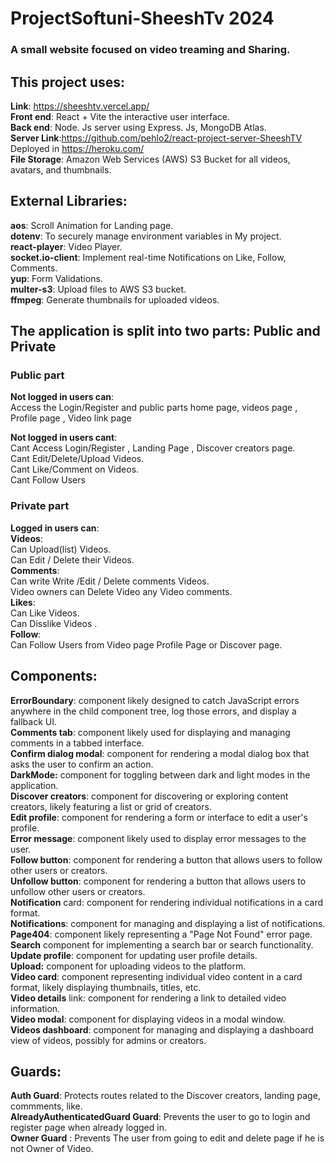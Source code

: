 # ProjectSoftuni-SheeshTv 2024 

 ### A small website focused on video treaming and Sharing. <br />

## This project uses:

 

 **Link**: https://sheeshtv.vercel.app/<br />
**Front end**: React + Vite the interactive user interface. <br />
**Back end**: Node. Js server using Express. Js, MongoDB Atlas. <br />
**Server Link**:https://github.com/pehlo2/react-project-server-SheeshTV Deployed in https://heroku.com/<br />
**File Storage**:  Amazon Web Services (AWS) S3 Bucket for all videos, avatars, and thumbnails.

## External Libraries:

 
 **aos**: Scroll Animation for Landing page. \
 **dotenv**: To securely manage environment variables in My project. \
 **react-player**: Video Player. \
 **socket.io-client**: Implement real-time Notifications on Like, Follow, Comments. \
 **yup**: Form Validations.\
 **multer-s3**: Upload files to AWS S3 bucket.\
 **ffmpeg**:  Generate thumbnails for uploaded videos.

## The application is split into two parts: Public and Private

### Public part

**Not logged in users can**:<br />
 Access the Login/Register and public parts home page, videos page , Profile page , Video link page <br />

**Not logged in users cant**:<br />
  Cant Access Login/Register , Landing Page , Discover creators page. <br />
 Cant Edit/Delete/Upload Videos. <br />
 Cant Like/Comment on Videos. <br />
 Cant Follow Users <br />

### Private part

**Logged in users can**: <br />
**Videos**:<br />
Can Upload(list) Videos. <br />
Can Edit / Delete their Videos. <br />
**Comments**:<br />
Can write Write /Edit / Delete comments Videos. <br />
Video owners can Delete Video any Video comments. <br />
**Likes**:<br />
Can Like Videos.<br />
Can Disslike Videos .<br>
**Follow**:<br />
Can Follow Users from Video page Profile Page or Discover page.<br />

## Components:<br />

**ErrorBoundary**:  component likely designed to catch JavaScript errors anywhere in the child component tree, log those errors, and display a fallback UI.<br />
**Comments tab**:  component likely used for displaying and managing comments in a tabbed interface.<br />
**Confirm dialog modal**:  component for rendering a modal dialog box that asks the user to confirm an action.<br />
**DarkMode:**  component for toggling between dark and light modes in the application.<br />
**Discover creators**: component for discovering or exploring content creators, likely featuring a list or grid of creators.<br />
**Edit profile**:  component for rendering a form or interface to edit a user's profile.<br />
**Error message**:  component likely used to display error messages to the user.<br />
**Follow button**:  component for rendering a button that allows users to follow other users or creators.<br />
**Unfollow button**:  component for rendering a button that allows users to unfollow other users or creators.<br />
**Notification** card:  component for rendering individual notifications in a card format.<br />
**Notifications**:  component for managing and displaying a list of notifications.<br />
**Page404**:  component likely representing a "Page Not Found" error page.<br />
**Search** component for implementing a search bar or search functionality.<br />
**Update profile**: component for updating user profile details.<br />
**Upload:**  component for uploading videos to the platform.<br />
**Video card**:  component representing individual video content in a card format, likely displaying thumbnails, titles, etc.<br />
**Video details** link:  component for rendering a link to detailed video information.<br />
**Video modal**:  component for displaying videos in a modal window.<br />
**Videos dashboard**:  component for managing and displaying a dashboard view of videos, possibly for admins or creators.<br />

## Guards:

**Auth Guard**: Protects routes related to the Discover creators, landing page, commments, like. <br />
**AlreadyAuthenticatedGuard Guard**: Prevents the user to go to login and register page when already logged in. <br />
**Owner Guard** : Prevents  The user from going to edit and delete page if he is not Owner of Video. <br />

